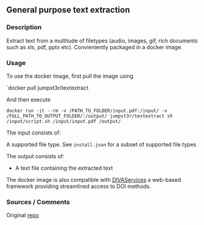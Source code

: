 ## General purpose text extraction

### Description

Extract text from a multitude of filetypes (audio, images, gif, rich documents such as xls, pdf, pptx etc). Convieniently packaged in a docker image.

### Usage

To use the docker image, first pull the image using

`docker pull jumpst3r/textextract

And then execute 
```
docker run -it --rm -v /PATH_TO_FOLDER/input.pdf:/input/ -v /FULL_PATH_TO_OUTPUT_FOLDER/:/output/ jumpst3r/textextract sh /input/script.sh /input/input.pdf /output/
```

The input consists of:

A supported file type. See `install.json` for a subset of supported file types

The output consists of:

- A text file containing the extracted text

The docker image is also compatible with [DIVAServices](https://github.com/lunactic/DIVAServices) a web-based framework providing streamlined access to DOI methods.

### Sources / Comments

Original [repo](https://github.com/deanmalmgren/textract)

